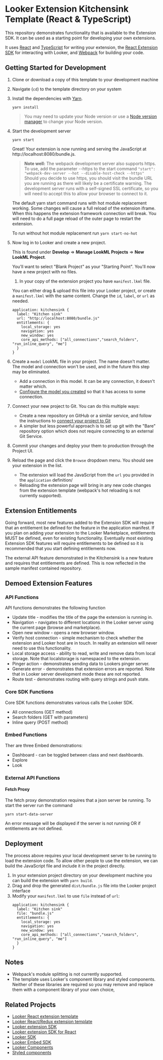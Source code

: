 # Looker Extension Kitchensink Template (React & TypeScript)

This repository demonstrates functionality that is available to the Extension SDK. It can be used as a starting point for developing
your own extensions.

It uses [React](https://reactjs.org/) and [TypeScript](https://www.typescriptlang.org/) for writing your extension, the [React Extension SDK](https://github.com/looker-open-source/extension-sdk-react) for interacting with Looker, and [Webpack](https://webpack.js.org/) for building your code.

## Getting Started for Development

1. Clone or download a copy of this template to your development machine

2. Navigate (`cd`) to the template directory on your system

3. Install the dependencies with [Yarn](https://yarnpkg.com/).

   ```
   yarn install
   ```

   > You may need to update your Node version or use a [Node version manager](https://github.com/nvm-sh/nvm) to change your Node version.



4. Start the development server

   ```
   yarn start
   ```

   Great! Your extension is now running and serving the JavaScript at http://localhost:8080/bundle.js.

   > __Note well:__ The webpack development server also supports https. To use, add the parameter --https to the start command
   `"start": "webpack-dev-server --hot --disable-host-check --https"`
   Should you decide to use https, you should visit the bundle URL you are running as there will likely be a certificate warning. The development server runs with a self-signed SSL certificate, so you will need to accept this to allow your browser to connect to it.

   The default yarn start command runs with hot module replacement working. Some changes will cause a full reload of the extension iframe. When this happens the extension framework connection will break. You will need to do a full page reload of the outer page to restart
   the extension.

   To run without hot module replacement run `yarn start-no-hot`

5. Now log in to Looker and create a new project.

   This is found under __Develop__ => __Manage LookML Projects__ => __New LookML Project__.

   You'll want to select "Blank Project" as your "Starting Point". You'll now have a new project with no files.

   1. In your copy of the extension project you have `manifest.lkml` file.

   You can either drag & upload this file into your Looker project, or create a `manifest.lkml` with the same content. Change the `id`, `label`, or `url` as needed.

   ```
   application: kitchensink {
     label: "Kitchen sink"
     url: "http://localhost:8080/bundle.js"
     entitlements: {
       local_storage: yes
       navigation: yes
       new_window: yes
       core_api_methods: ["all_connections","search_folders", "run_inline_query", "me"]
     }
   }
   ```

6. Create a `model` LookML file in your project. The name doesn't matter. The model and connection won't be used, and in the future this step may be eliminated.
    - Add a connection in this model. It can be any connection, it doesn't matter which.
    - [Configure the model you created](https://docs.looker.com/data-modeling/getting-started/create-projects#configuring_a_model) so that it has access to some connection.

7. Connect your new project to Git. You can do this multiple ways:
    - Create a new repository on GitHub or a similar service, and follow the instructions to [connect your project to Git](https://docs.looker.com/data-modeling/getting-started/setting-up-git-connection)
    - A simpler but less powerful approach is to set up git with the "Bare" repository option which does not require connecting to an external Git Service.

8.  Commit your changes and deploy your them to production through the Project UI.

9.  Reload the page and click the `Browse` dropdown menu. You should see your extension in the list.
    - The extension will load the JavaScript from the `url` you provided in the `application` definition/
    - Reloading the extension page will bring in any new code changes from the extension template (webpack's hot reloading is not currently supported).


## Extension Entitlements

Going forward, most new features added to the Extension SDK will require that an entitlement be defined for the feature in the
application manifest. If you plan on adding your extension to the Looker Marketplace, entitlements MUST be defined, even for
existing functionality. Eventually most existing Extension SDK features will require entitlements to be defined so it is recommended
that you start defining entitlements now.

The external API feature demonstrated in the Kitchensink is a new feature and requires that entitlements are defined. This is now reflected
in the sample manifest contained repository.

## Demoed Extension Features

### API Functions

API functions demonstrates the following function

- Update title - modifies the title of the page the extension is running in.
- Navigation - navigates to different locations in the Looker server using the current page (browse and marketplace).
- Open new window - opens a new browser window.
- Verify host connection - simple mechanism to check whether the extension and Looker host are in touch. In reality an extension will never need to use this functionality.
- Local storage access - ability to read, write and remove data from local storage. Note that localstorage is namespaced to the extension.
- Pinger action - demonstrates sending data to Lookers pinger server.
- Generate error - demonstrates that extension errors are reported. Note that in Looker server development mode these are not reported.
- Route test - demonstrates routing with query strings and push state.

### Core SDK Functions

Core SDK functions demonstrates various calls the Looker SDK.

- All connections (GET method)
- Search folders (GET with parameters)
- Inline query (POST method)

### Embed Functions

Ther are three Embed demonstrations:

- Dashboard - can be toggled between class and next dashboards.
- Explore
- Look

### External API Functions

#### Fetch Proxy

The fetch proxy demonstration requires that a json server be running. To start the server run the command

```
yarn start-data-server
```

An error message will be displayed if the server is not running OR if entitlements are not defined.

## Deployment

The process above requires your local development server to be running to load the extension code. To allow other people to use the extension, we can build the JavaScript file and include it in the project directly.

1. In your extension project directory on your development machine you can build the extension with `yarn build`.
2. Drag and drop the generated `dist/bundle.js` file into the Looker project interface
3. Modify your `manifest.lkml` to use `file` instead of `url`:
    ```
    application: kitchensink {
      label: "Kitchen sink"
      file: "bundle.js"
      entitlements: {
        local_storage: yes
        navigation: yes
        new_window: yes
        core_api_methods: ["all_connections","search_folders", "run_inline_query", "me"]
      }
    }
    ```

## Notes

- Webpack's module splitting is not currently supported.
- The template uses Looker's component library and styled components. Neither of these libraries are required so you may remove and replace them with a component library of your own choice,

## Related Projects

- [Looker React extension template](https://github.com/looker-open-source/extension-template-react)
- [Looker React/Redux extension template ](https://github.com/looker-open-source/extension-template-redux)
- [Looker extension SDK](https://www.npmjs.com/package/@looker/extension-sdk)
- [Looker extension SDK for React](https://www.npmjs.com/package/@looker/extension-sdk-react)
- [Looker SDK](https://www.npmjs.com/package/@looker/sdk)
- [Looker Embed SDK](https://github.com/looker-open-source/embed-sdk)
- [Looker Components](https://components.looker.com/)
- [Styled components](https://www.styled-components.com/docs)
